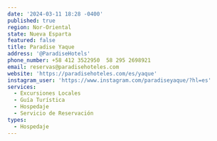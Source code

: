 ```yaml
---
date: '2024-03-11 18:28 -0400'
published: true
region: Nor-Oriental
state: Nueva Esparta
featured: false
title: Paradise Yaque
address: '@ParadiseHotels'
phone_number: +58 412 3522950  58 295 2698921
email: reservas@paradisehoteles.com
website: 'https://paradisehoteles.com/es/yaque'
instagram_user: 'https://www.instagram.com/paradiseyaque/?hl=es'
services:
  - Excursiones Locales
  - Guía Turística
  - Hospedaje
  - Servicio de Reservación
types:
  - Hospedaje
---
```

